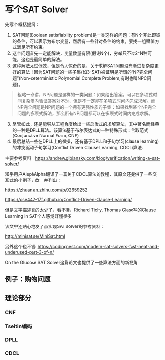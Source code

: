 # 写个SAT Solver

先写个概括提纲：

1. SAT问题(Boolean satisfiability problem)是一类这样的问题：有N个非此即彼的条件，可以表示为布尔变量，然后有一些针对条件的约束，要找一组赋值方式满足所有约束。
2. 这个问题首先一定能解决，变量数量有限(假设N个)，穷举只不过2^N种可能，这也是最简单的解法。
3. 这种解法太过低效，但是令人惊奇的是，关于求解SAT问题没有渐进复杂度更好的算法！因为SAT问题的一些子集(如3-SAT)被证明是所谓的“NP完全问题”(Non-deterministic Polynomial Complete Problem,有时也叫NPC问题)。

> 粗略一点讲，NP问题是这样的一类问题：如果给出答案，可以在多项式时间复杂度内验证答案对不对，但是不一定能在多项式时间内完成求解。而NP完全问题是NP问题的一个拥有更强性质的子集：如果找到某个NP完全问题的多项式解法，那么所有NP问题都可以在多项式时间内完成求解。

3. 尽管如此，还是能够从工程角度给出一些启发式的求解算法，其中著名而经典的一种是DPLL算法。该算法基于布尔表达式的一种特殊形式：合取范式(Conjunctive Normal Form, CNF)
4. 最后总结一些在DPLL上的微操，还有基于DPLL和子句学习(clause learning)的冲突驱动子句学习(Conflict Driven Clause Learning, CDCL)算法.

主要参考资料：https://andrew.gibiansky.com/blog/verification/writing-a-sat-solver/

知乎用户AlephAlpha翻译了一篇关于CDCL算法的教程，其原文还提供了一些交互式的小例子，故一并列出：

https://zhuanlan.zhihu.com/p/92659252

https://cse442-17f.github.io/Conflict-Driven-Clause-Learning/

但是文字描述真的太少了，看不懂，Richard Tichy, Thomas Glase写的Clause Learning in SAT个人感觉好懂得多

该文中还贴心地发了点实现SAT solver的参考资料：

http://minisat.se/MiniSat.html

另外这个也不错: https://codingnest.com/modern-sat-solvers-fast-neat-and-underused-part-3-of-n/

On the Glucose SAT Solver这篇论文也提供了一些算法方面的新视角

## 例子：购物问题

## 理论部分

### CNF

### Tseitin编码

### DPLL

### CDCL
